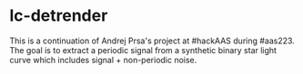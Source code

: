 lc-detrender
============

This is a continuation of Andrej Prsa's project at #hackAAS during #aas223.
The goal is to extract a periodic signal from a synthetic binary star
light curve which includes signal + non-periodic noise.
